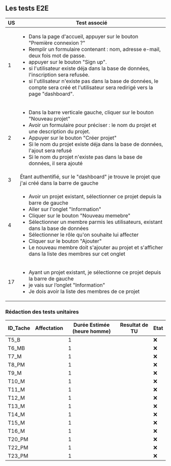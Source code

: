 ## Les tests E2E


| US |                             Test associé                                 |
|----|--------------------------------------------------------------------------|
|  1 | <ul><li>Dans la page d'accueil, appuyer sur le bouton "Première connexion ?"</li><li>Remplir un formulaire contenant : nom, adresse e-mail, deux fois mot de passe.</li><li> appuyer sur le bouton "Sign up".</li><li>si l'utilisateur existe déja dans la base de données, l'inscription sera refusée.</li><li>si l'utilisateur n'existe pas dans la base de données, le compte sera créé et l'utilisateur sera redirigé vers la page "dashboard".</li></ul> |
|  2 | <ul><li>Dans la barre verticale gauche, cliquer sur le bouton "Nouveau projet"</li><li>Avoir un formulaire pour préciser : le nom du projet et une description du projet.</li><li>Appuyer sur le bouton "Créer projet"</li><li>Si le nom du projet existe déja dans la base de données, l'ajout sera refusé</li><li>Si le nom du projet n'existe pas dans la base de données, il sera ajouté</li></ul> |
|  3 | Étant authentifié, sur le "dashboard" je trouve le projet que j'ai créé dans la barre de gauche |
|  4 | <ul><li>Avoir un projet existant, sélectionner ce projet depuis la barre de gauche</li><li>Aller sur l'onglet "Information"</li><li>Cliquer sur le bouton "Nouveau memebre"</li><li>Sélectionner un membre parmis les utilisateurs, existant dans la base de données</li><li>Sélectionner le rôle qu'on souhaite lui affecter</li><li>Cliquer sur le bouton "Ajouter"</li><li>Le nouveau membre doit s'ajouter au projet et s'afficher dans la liste des membres sur cet onglet</li> |
|  17 | <ul><li>Ayant un projet existant, je sélectionne ce projet depuis la barre de gauche</li><li>je vais sur l’onglet "Information"</li><li>Je dois avoir la liste des membres de ce projet</li></ul> |


### Rédaction des tests unitaires

| ID_Tache | Affectation | Durée Estimée (heure homme) | Resultat de TU | Etat | 
| --- | --- | --- | --- | --- |
| T5_B  |  | 1 | | :x:
| T6_MB |  | 1 | | :x:
| T7_M  |  | 1 | | :x:
| T8_PM |  | 1 | | :x:
| T9_M  |  | 1 | | :x:
| T10_M |  | 1 | | :x:
| T11_M |  | 1 | | :x:
| T12_M |  | 1 | | :x:
| T13_M |  | 1 | | :x:
| T14_M |  | 1 | | :x:
| T15_M |  | 1 | | :x:
| T16_M |  | 1 | | :x:
| T20_PM|  | 1 | | :x:
| T22_PM|  | 1 | | :x:
| T23_PM|  | 1 | | :x:
